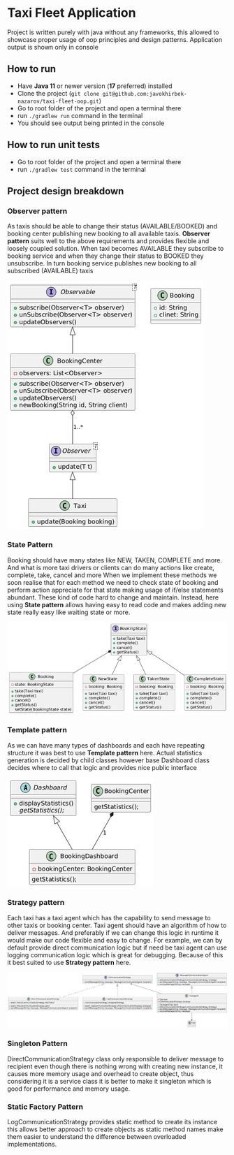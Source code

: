 # Taxi Fleet Application

Project is written purely with java without any frameworks, 
this allowed to showcase proper usage of oop principles and design patterns. 
Application output is shown only in console

## How to run
- Have **Java 11** or newer version (**17** preferred) installed 
- Clone the project (`git clone git@github.com:javokhirbek-nazarov/taxi-fleet-oop.git`)
- Go to root folder of the project and open a terminal there
- run `./gradlew run` command in the terminal
- You should see output being printed in the console

## How to run unit tests
- Go to root folder of the project and open a terminal there
- run `./gradlew test` command in the terminal

## Project design breakdown

### Observer pattern
As taxis should be able to change their status (AVAILABLE/BOOKED)
and booking center publishing new booking to all available taxis. 
**Observer pattern** suits well to the above requirements and provides 
flexible and loosely coupled solution. When taxi becomes AVAILABLE they subscribe to booking service and 
when they change their status to BOOKED they unsubscribe. 
In turn booking service publishes new booking to all subscribed (AVAILABLE) taxis 

![img.png](diagrams/observer.png)

### State Pattern
Booking should have many states like NEW, TAKEN, COMPLETE and more.
And what is more taxi drivers or clients can do many actions like create, complete, take, cancel and more
When we implement these methods we soon realise that for each method we need to check 
state of booking and perform action appreciate for that state making usage of if/else statements abundant.
These kind of code hard to change and maintain. Instead, here using **State pattern** allows having easy to read code 
and makes adding new state really easy like waiting state or more. 

![img.png](diagrams/state.png)

### Template pattern
As we can have many types of dashboards and each have repeating structure 
it was best to use **Template pattern** here. Actual statistics generation is decided by child classes
however base Dashboard class decides where to call that logic and provides nice public interface

![img.png](diagrams/template.png)

### Strategy pattern
Each taxi has a taxi agent which has the capability to send message to other taxis or
booking center. Taxi agent should have an algorithm of how to deliver messages. 
And preferably if we can change this logic in runtime it would make our code flexible and easy to change.
For example, we can by default provide direct communication logic but if need be taxi agent can use 
logging communication logic which is great for debugging. Because of this it best suited to use
**Strategy pattern** here.

![img.png](diagrams/strategy.png)

### Singleton Pattern
DirectCommunicationStrategy class only responsible to deliver message to recipient
even though there is nothing wrong with creating new instance, it causes more memory usage 
and overhead to create object, thus considering it is a service class it is better to make it singleton
which is good for performance and memory usage.

### Static Factory Pattern
LogCommunicationStrategy provides static method to create its instance
this allows better approach to create objects as static method names make them easier to understand 
the difference between overloaded implementations.


